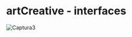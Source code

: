 # artCreative - interfaces
![Captura3](https://github.com/user-attachments/assets/f3653446-1126-4499-bb13-d2cf98efbf71)
